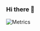### Hi there 👋
![Metrics](https://metrics.lecoq.io/xitie2000?template=classic&base.indepth=false&base.hireable=false&config.timezone=Asia%2FShanghai)
<!--
**xitie2000/xitie2000** is a ✨ _special_ ✨ repository because its `README.md` (this file) appears on your GitHub profile.

Here are some ideas to get you started:

- 🔭 I’m currently working on ...
- 🌱 I’m currently learning ...
- 👯 I’m looking to collaborate on ...
- 🤔 I’m looking for help with ...
- 💬 Ask me about ...
- 📫 How to reach me: ...
- 😄 Pronouns: ...
- ⚡ Fun fact: ...
-->
